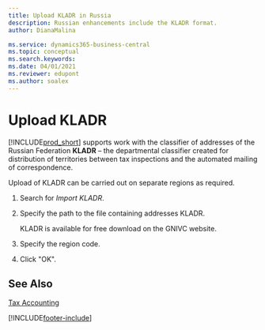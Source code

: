 ```yaml
---
title: Upload KLADR in Russia
description: Russian enhancements include the KLADR format.
author: DianaMalina

ms.service: dynamics365-business-central
ms.topic: conceptual
ms.search.keywords:
ms.date: 04/01/2021
ms.reviewer: edupont
ms.author: soalex
---
```


# Upload KLADR

[!INCLUDE[prod_short](../../includes/prod_short.md)] supports work with the classifier of addresses of the Russian Federation **KLADR** – the departmental classifier created for distribution of territories between tax inspections and the automated mailing of correspondence.

Upload of KLADR can be carried out on separate regions as required.  

1. Search for *Import KLADR*. 

2. Specify the path to the file containing addresses KLADR.

   KLADR is available for free download on the GNIVC website.

3. Specify the region code.

4. Click "OK".

## See Also

[Tax Accounting](Tax-Accounting.md)  


[!INCLUDE[footer-include](../../includes/footer-banner.md)]